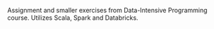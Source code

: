 Assignment and smaller exercises from Data-Intensive Programming course. Utilizes Scala, Spark and Databricks.
